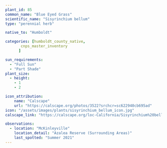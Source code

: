 ```yaml
---
plant_id: 85
common_name: "Blue Eyed Grass"
scientific_name: "Sisyrinchium bellum"
type: "perennial herb"

native_to: "Humboldt"

categories: [humboldt_county_native,
       cnps_master_inventory
      ]

sun_requirements:
  - "Full Sun"
  - "Part Shade"
plant_size:
  - height: 
    - 1
    - 2

icon_attribution:
    name: "Calscape"
    url: "https://calscape.org/photos/3522?srchcr=sc622940cb695ad"
icon: "/assets/images/plants/sisyrinchium_bellum_icon.jpg" 
calscape_link: "https://calscape.org/loc-California/Sisyrinchium%20bellum(%20)"

observations: 
  - location: "McKinleyville"
    location_detail: "Azalea Reserve (Surrounding Areas)"
    last_spotted: "Summer 2021"
---
```


